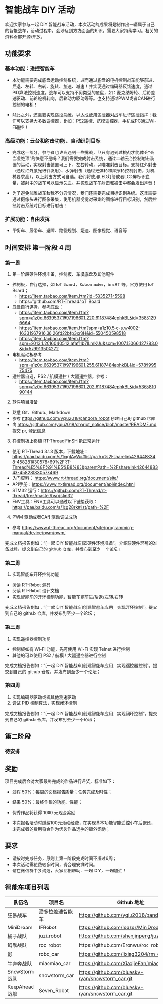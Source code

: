 # 智能战车 DIY 活动

欢迎大家参与一起 DIY 智能战车活动，本次活动的成果将是制作出一辆属于自己的智能战车，活动过程中，会涉及到方方面面的知识，需要大家持续学习。相关的资料全部开源/开放。

## 功能要求

### 基本功能：遥控智能车 

* 本功能需要完成底盘运动控制系统，进而通过底盘的电机控制战车能够前进、后退、左转、右转、旋转、加速、减速！并实现通过编码器反馈速度，通过PID算法控制速度。战车可以支持不同类型的底盘，如：麦克纳姆轮、后轮差速驱动、前轮舵机转向，后轮动力驱动等等。也支持通过PWM或者CAN进行控制的电机！

* 除此之外，还需要实现遥控系统，以达成使用遥控器对战车进行遥控指挥！我们可以支持大多数遥控器，比如：PS2遥控、航模遥控器、手机或PC通过Wi-Fi遥控！

### 高级功能：云台和射击功能 、自动识别目标


* 完成这一部分，参与者也许会遇到一些挑战，但只有遇到过挑战才能体会“会当凌绝顶”的快意不是吗？我们需要完成射击系统，通过二轴云台控制射击装置的运动，实现射击装置可上下、左右转动，以瞄准射击目标。支持红外射击（通过红外激光进行发射）、水弹射击（通过拨弹轮和摩擦轮控制射击，对机械要求高），以上射击方式可自选。我们将使用LED灯管或者LCD屏标识血量，被射中的战车可以显示失血。并实现战车在射击和被击中都会发出声音！

* 为了避免沙雕战车敌我不分的情况，我们还需要完成目标识别系统。这里需要通过摄像头进行图像采集，使用机器视觉对采集的图像进行目标识别，然后控制射击系统对目标进行射击！

### 扩展功能：自由发挥

* 平衡车、履带车、避障、路径规划、竞速、图像视觉、语音等

## 时间安排 第一阶段  4  周

### 第一周 

1. 第一阶段硬件环境准备，控制板、车模底盘及其他配件
  * 控制板，自行选择，如 IoT Board，Robomaster，imxRT 等，官方使用 IoT Board；
    * https://item.taobao.com/item.htm?id=583527145598
    * https://github.com/RT-Thread/IoT_Board
  * 底盘自行选择，参考底盘：
    * https://item.taobao.com/item.htm?spm=a1z0d.6639537.1997196601.220.61187484ephkBL&id=35831296664
    * https://item.taobao.com/item.htm?spm=a1z10.5-c-s.w4002-16331967916.36.26fd22bfp3xr3H&id=550450598518
    * https://item.taobao.com/item.htm?spm=2013.1.20160405.12.afaf11b7lLmKUu&scm=1007.13066.127283.0&id=579913504272
  * 电机驱动板参考
    * https://item.taobao.com/item.htm?spm=a1z0d.6639537.1997196601.255.61187484ephkBL&id=578999575475
  * 遥控器自选，PS2 / 航模遥控 / 大疆遥控器，参考：
    * https://item.taobao.com/item.htm?spm=a1z0d.6639537.1997196601.202.61187484ephkBL&id=536581090144
  
2. 软件项目准备
  * 熟悉 Git、Github、Markdown
  * 参考 https://github.com/yqiu2018/pandora_robot 创建自己的 github 仓库
  * 向 https://github.com/yqiu2018/chariot_notice/blob/master/README.md 提交 pr, 登记信息
  
3. 在控制板上移植 RT-Thread,FinSH 能正常运行
  * 使用 RT-Thread 3.1.3 版本，下载地址：https://pan.baidu.com/s/1mgIAyWo#list/path=%2Fsharelink4264488348-458281830578469%2FRT-Thread%E5%8F%91%E5%B8%83&parentPath=%2Fsharelink4264488348-458281830578469
  * 入门资料： https://www.rt-thread.org/document/site/
  * API手册：https://www.rt-thread.org/document/api/index.html
  * STM32 运行：https://github.com/RT-Thread/rt-thread/tree/master/bsp/stm32
  * ENV工具：ENV工具可以通过以下链接获取：https://pan.baidu.com/s/1cg28rk#list/path=%2F

4. PWM 驱动或者CAN 驱动调试成功
  * 参考 https://www.rt-thread.org/document/site/programming-manual/device/pwm/pwm/

  完成文档报告例如：“[一起 DIY 智能战车]软硬件环境准备”。介绍软硬件环境的准备过程，提交到自己的 github 仓库，并发布到至少一个论坛；

###  第二周

1. 实现智能车开环控制功能
  * 阅读 RT-Robot 源码
  * 阅读 RT-Robot 设计文档
  * 实现智能车的开环控制功能，智能车能前进/后退/左转/右转

  完成文档报告例如：“[一起 DIY 智能战车]创建智能车应用，实现开环控制”。提交到自己的 github 仓库，并发布到至少一个论坛；
  
###  第三周

1. 实现遥控器控制功能
  * 控制板如有 Wi-Fi 功能，先可使用 Wi-Fi 实现 Telnet 进行控制
  * 其他的可以使用 PS2 / 航模 / 大疆遥控器进行控制

  完成文档报告例如：“[一起 DIY 智能战车]创建智能车应用，实现遥控器控制”。提交到自己的 github 仓库，并发布到至少一个论坛；

###  第四周

1. 实现编码器驱动或者其他测速驱动
2. 调试 PID 控制算法，实现闭环控制

 完成文档报告例如：“[一起 DIY 智能战车]创建智能车应用，实现闭环控制”。提交到自己的 github 仓库，并发布到至少一个论坛；

## 第二阶段

### 待安排

## 奖励

项目完成后会对大家最终完成的作品进行评奖，标准如下：

* 过程 50%：每周的文档报告质量；任务完成及时性；
* 结果 50%：最终作品的功能、性能；

* 优秀作品将获得 1000 元现金奖励
* 本次报名活动时缴纳100元活动经费，在实现基本功能智能遥控小车后退还，未完成者的费用将会作为优秀作品选手的额外奖励；

## 要求
  * 请按时完成任务，原则上第一阶段完成时间不超过6周；
  * 本次活动需花费较多时间，请合理安排时间。
  * 请在微信群中多沟通，大家互相帮助，一起 DIY，一起加油！

## 智能车项目列表

| 队伍名    | 项目名           | Github 地址                                 |
| --------- | ---------------- | ------------------------------------------- |
| 狂暴战车  | 潘多拉差速智能车 | https://github.com/yqiu2018/pandora_robot/  |
| MiniDream | IFRobot          | https://github.com/leazer/MiniDream_IFRobot |
| 橘子战队  | juzi_robot       | https://github.com/shenjinpeng/juzi_robot   |
| 鲲鹏战队  | roc_robot        | https://github.com/Eronwu/roc_robot         |
| 影        | robo_car         | https://github.com/lixing3204/rm_car        |
| 牛奔奔战队 | miaomiao_car     | https://github.com/XiaojieFan/miaomiao_car  |
| SnowStorm战队 | snowstorm_car         | https://github.com/bluesky-ryan/snowstorm_car.git |
| KeepAhead战舰 | Seven_Robot  | https://github.com/bluesky-ryan/snowstorm_car.git |
